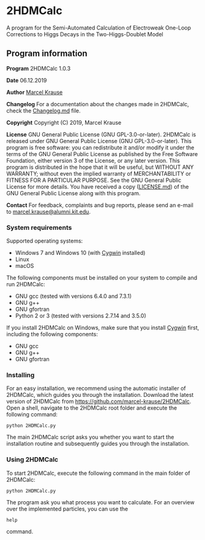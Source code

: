 # 2HDMCalc

A program for the Semi-Automated Calculation of Electroweak One-Loop Corrections to Higgs Decays in the Two-Higgs-Doublet Model

## Program information

**Program** 2HDMCalc 1.0.3

**Date** 06.12.2019

**Author** [Marcel Krause](mailto:marcel.krause@alumni.kit.edu)

**Changelog** For a documentation about the changes made in 2HDMCalc, check the [Changelog.md](Changelog.md) file.

**Copyright** Copyright (C) 2019, Marcel Krause

**License** GNU General Public License (GNU GPL-3.0-or-later). 2HDMCalc is released under GNU General Public License (GNU GPL-3.0-or-later). This program is free software: you can redistribute it and/or modify it under the terms of the GNU General Public License as published by the Free Software Foundation, either version 3 of the License, or any later version. This program is distributed in the hope that it will be useful, but WITHOUT ANY WARRANTY; without even the implied warranty of MERCHANTABILITY or FITNESS FOR A PARTICULAR PURPOSE. See the GNU General Public License for more details. You have received a copy ([LICENSE.md](LICENSE.md)) of the GNU General Public License along with this program.

**Contact** For feedback, complaints and bug reports, please send an e-mail to <marcel.krause@alumni.kit.edu>.

### System requirements

Supported operating systems:
- Windows 7 and Windows 10 (with [Cygwin](https://www.cygwin.com/ "Cygwin") installed)
- Linux
- macOS

The following components must be installed on your system to compile and run 2HDMCalc:
- GNU gcc (tested with versions 6.4.0 and 7.3.1)
- GNU g++
- GNU gfortran
- Python 2 or 3 (tested with versions 2.7.14 and 3.5.0)

If you install 2HDMCalc on Windows, make sure that you install [Cygwin](https://www.cygwin.com/ "Cygwin") first, including the following components:
- GNU gcc
- GNU g++
- GNU gfortran

### Installing

For an easy installation, we recommend using the automatic installer of 2HDMCalc, which guides you through the installation. Download the latest version of 2HDMCalc from https://github.com/marcel-krause/2HDMCalc. Open a shell, navigate to the 2HDMCalc root folder and execute the following command:
```
python 2HDMCalc.py
```
The main 2HDMCalc script asks you whether you want to start the installation routine and subsequently guides you through the installation.

### Using 2HDMCalc

To start 2HDMCalc, execute the following command in the main folder of 2HDMCalc:
```
python 2HDMCalc.py
```
The program ask you what process you want to calculate. For an overview over the implemented particles, you can use the
```
help
```
command. 